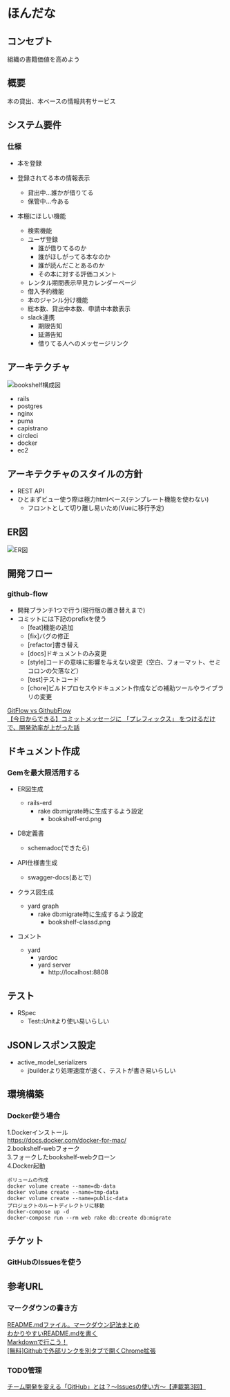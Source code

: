 ほんだな
=============

## コンセプト
組織の書籍価値を高めよう

## 概要
本の貸出、本ベースの情報共有サービス

## システム要件
### 仕様
- 本を登録
- 登録されてる本の情報表示
   - 貸出中…誰かが借りてる
   - 保管中…今ある

- 本棚にほしい機能
   - 検索機能
   - ユーザ登録
       - 誰が借りてるのか
       - 誰がほしがってる本なのか
       - 誰が読んだことあるのか
       - その本に対する評価コメント
   - レンタル期間表示早見カレンダーページ
   - 借入予約機能
   - 本のジャンル分け機能
   - 総本数、貸出中本数、申請中本数表示
   - slack連携
       - 期限告知
       - 延滞告知
       - 借りてる人へのメッセージリンク

## アーキテクチャ
![bookshelf構成図](https://github.com/dich1/bookshelf-web/blob/master/bookshelf-architecture.png?raw=true)
- rails
- postgres
- nginx
- puma
- capistrano
- circleci
- docker
- ec2

## アーキテクチャのスタイルの方針
- REST API
- ひとまずビュー使う際は極力htmlベース(テンプレート機能を使わない)
   - フロントとして切り離し易いため(Vueに移行予定)

## ER図
![ER図](https://github.com/dich1/bookshelf-web/blob/master/bookshelf-erd.png?raw=true)

## 開発フロー
### github-flow  
- 開発ブランチ1つで行う(現行版の置き替えまで)
- コミットには下記のprefixを使う
   - [feat]機能の追加
   - [fix]バグの修正
   - [refactor]書き替え
   - [docs]ドキュメントのみ変更
   - [style]コードの意味に影響を与えない変更（空白、フォーマット、セミコロンの欠落など）
   - [test]テストコード
   - [chore]ビルドプロセスやドキュメント作成などの補助ツールやライブラリの変更

[GitFlow vs GithubFlow](https://qiita.com/tlta-bkhn/items/fc485a66dbe48ec3b919)  
[【今日からできる】コミットメッセージに 「プレフィックス」 をつけるだけで、開発効率が上がった話](https://qiita.com/numanomanu/items/45dd285b286a1f7280ed)  

## ドキュメント作成
### Gemを最大限活用する
- ER図生成
   - rails-erd
      - rake db:migrate時に生成するよう設定
         - bookshelf-erd.png

- DB定義書
   - schemadoc(できたら)

- API仕様書生成
   - swagger-docs(あとで)

- クラス図生成
   - yard graph
      - rake db:migrate時に生成するよう設定
         - bookshelf-classd.png

- コメント
   - yard
      - yardoc
      - yard server
         - http://localhost:8808

## テスト
- RSpec
   - Test::Unitより使い易いらしい

## JSONレスポンス設定
- active_model_serializers
   - jbuilderより処理速度が速く、テストが書き易いらしい

## 環境構築
### Docker使う場合
1.Dockerインストール  
https://docs.docker.com/docker-for-mac/  
2.bookshelf-webフォーク  
3.フォークしたbookshelf-webクローン  
4.Docker起動  
```
ボリュームの作成
docker volume create --name=db-data
docker volume create --name=tmp-data
docker volume create --name=public-data
プロジェクトのルートディレクトリに移動  
docker-compose up -d  
docker-compose run --rm web rake db:create db:migrate 
```

## チケット  
### GitHubのIssuesを使う

## 参考URL
### マークダウンの書き方
[README.mdファイル。マークダウン記法まとめ](http://codechord.com/2012/01/readme-markdown/)  
[わかりやすいREADME.mdを書く](https://deeeet.com/writing/2014/07/31/readme/)  
[Markdownで行こう！](https://gist.github.com/wate/7072365)  
[[無料]Githubで外部リンクを別タブで開くChrome拡張](https://qiita.com/KumanoT/items/c91390898573978fc979)  
### TODO管理
[チーム開発を変える「GitHub」とは？〜Issuesの使い方〜【連載第3回】](https://seleck.cc/647)  